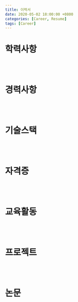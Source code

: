 ```yaml
---
title: 이력서
date: 2020-05-02 18:00:00 +0800
categories: [Career, Resume]
tags: [Career]
---
```




# 학력사항







<br><br>

# 경력사항





<br><br>

# 기술스택



<br><br>

# 자격증



<br><br>

# 교육활동



<br><br>

# 프로젝트



<br><br>

# 논문







